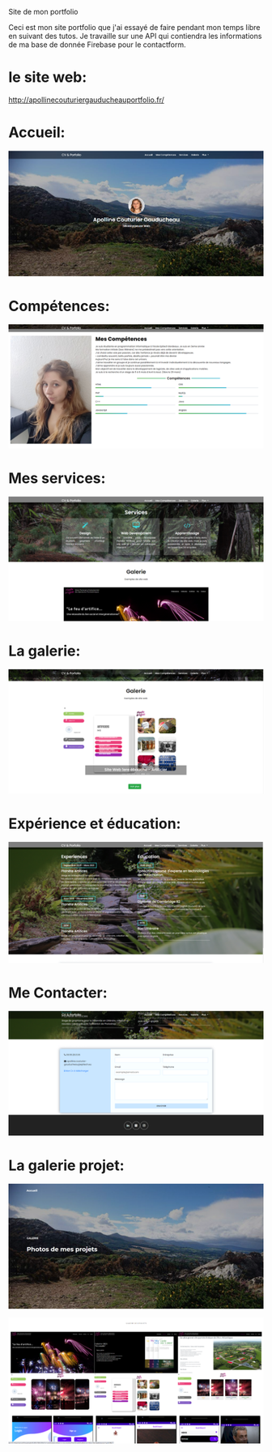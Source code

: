 Site de mon portfolio


Ceci est mon site portfolio que j'ai essayé de faire pendant mon temps libre en suivant des tutos. Je travaille sur une API qui contiendra les informations de ma base de donnée Firebase pour le contactform.

le site web:
============
http://apollinecouturiergauducheauportfolio.fr/


Accueil:
========

![ScreenShot](https://github.com/ApollineCouturier/PortfolioApolline-Site-Web/blob/main/imgReadMe/home-apo.PNG)

Compétences:
============

![ScreenShot](https://github.com/ApollineCouturier/PortfolioApolline-Site-Web/blob/main/imgReadMe/apo-about.PNG)

Mes services:
=============

![ScreenShot](https://github.com/ApollineCouturier/PortfolioApolline-Site-Web/blob/main/imgReadMe/apo-services.PNG)

La galerie:
===========

![ScreenShot](https://github.com/ApollineCouturier/PortfolioApolline-Site-Web/blob/main/imgReadMe/apo-galerie.PNG)

Expérience et éducation:
========================

![ScreenShot](https://github.com/ApollineCouturier/PortfolioApolline-Site-Web/blob/main/imgReadMe/exp-apo.PNG)

Me Contacter:
========

![ScreenShot](https://github.com/ApollineCouturier/PortfolioApolline-Site-Web/blob/main/imgReadMe/contact-apo.PNG)


La galerie projet:
==================

![ScreenShot](https://github.com/ApollineCouturier/PortfolioApolline-Site-Web/blob/main/imgReadMe/apo-galerie-home.PNG)

![ScreenShot](https://github.com/ApollineCouturier/PortfolioApolline-Site-Web/blob/main/imgReadMe/apo-galerie-photos.PNG)
